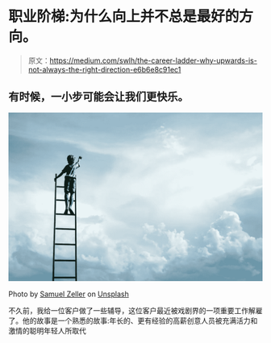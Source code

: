 # 职业阶梯:为什么向上并不总是最好的方向。

> 原文：<https://medium.com/swlh/the-career-ladder-why-upwards-is-not-always-the-right-direction-e6b6e8c91ec1>

## 有时候，一小步可能会让我们更快乐。

![](img/6980ae2cfd0077fdfdadf29b5611310e.png)

Photo by [Samuel Zeller](https://unsplash.com/photos/rk_Zz3b7G2Y?utm_source=unsplash&utm_medium=referral&utm_content=creditCopyText) on [Unsplash](https://unsplash.com/search/photos/ladder?utm_source=unsplash&utm_medium=referral&utm_content=creditCopyText)

不久前，我给一位客户做了一些辅导，这位客户最近被戏剧界的一项重要工作解雇了。他的故事是一个熟悉的故事:年长的、更有经验的高薪创意人员被充满活力和激情的聪明年轻人所取代